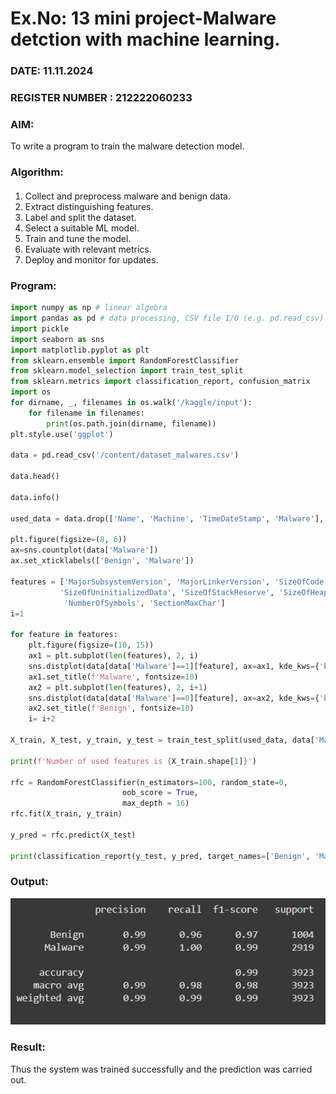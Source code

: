 # Ex.No: 13 mini project-Malware detction with machine learning.
### DATE: 11.11.2024                                                                           
### REGISTER NUMBER : 212222060233
### AIM: 
To write a program to train the malware detection model.
###  Algorithm:
####
1. Collect and preprocess malware and benign data.  
2. Extract distinguishing features.  
3. Label and split the dataset.  
4. Select a suitable ML model.  
5. Train and tune the model.  
6. Evaluate with relevant metrics.  
7. Deploy and monitor for updates.

### Program:
```python
import numpy as np # linear algebra
import pandas as pd # data processing, CSV file I/O (e.g. pd.read_csv)
import pickle
import seaborn as sns
import matplotlib.pyplot as plt
from sklearn.ensemble import RandomForestClassifier
from sklearn.model_selection import train_test_split
from sklearn.metrics import classification_report, confusion_matrix
import os
for dirname, _, filenames in os.walk('/kaggle/input'):
    for filename in filenames:
        print(os.path.join(dirname, filename))
plt.style.use('ggplot')

data = pd.read_csv('/content/dataset_malwares.csv')

data.head()

data.info()

used_data = data.drop(['Name', 'Machine', 'TimeDateStamp', 'Malware'], axis=1)

plt.figure(figsize=(8, 6))
ax=sns.countplot(data['Malware'])
ax.set_xticklabels(['Benign', 'Malware'])

features = ['MajorSubsystemVersion', 'MajorLinkerVersion', 'SizeOfCode', 'SizeOfImage', 'SizeOfHeaders', 'SizeOfInitializedData', 
           'SizeOfUninitializedData', 'SizeOfStackReserve', 'SizeOfHeapReserve', 
            'NumberOfSymbols', 'SectionMaxChar']
i=1

for feature in features:
    plt.figure(figsize=(10, 15))
    ax1 = plt.subplot(len(features), 2, i)
    sns.distplot(data[data['Malware']==1][feature], ax=ax1, kde_kws={'bw': 0.1})
    ax1.set_title(f'Malware', fontsize=10)
    ax2 = plt.subplot(len(features), 2, i+1)
    sns.distplot(data[data['Malware']==0][feature], ax=ax2, kde_kws={'bw': 0.1})
    ax2.set_title(f'Benign', fontsize=10)
    i= i+2

X_train, X_test, y_train, y_test = train_test_split(used_data, data['Malware'], test_size=0.2, random_state=0)

print(f'Number of used features is {X_train.shape[1]}')

rfc = RandomForestClassifier(n_estimators=100, random_state=0, 
                         oob_score = True,
                         max_depth = 16)
rfc.fit(X_train, y_train)

y_pred = rfc.predict(X_test)

print(classification_report(y_test, y_pred, target_names=['Benign', 'Malware']))
```

### Output:

![sathya](output.png)

### Result:
Thus the system was trained successfully and the prediction was carried out.
